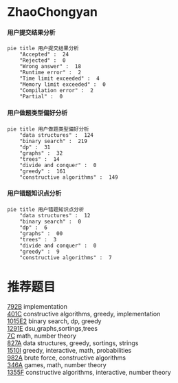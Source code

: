 # ZhaoChongyan

<!-- tabs:start -->



#### **用户提交结果分析**

```mermaid
pie title 用户提交结果分析
    "Accepted" :  24
    "Rejected" :  0
    "Wrong answer" :  18
    "Runtime error" :  2
    "Time limit exceeded" :  4
    "Memory limit exceeded" :  0
    "Compilation error" :  2
    "Partial" :  0
```

#### **用户做题类型偏好分析**

```mermaid
pie title 用户做题类型偏好分析
    "data structures" :  124
    "binary search" :  219
    "dp" :  31
    "graphs" :  32
    "trees" :  14
    "divide and conquer" :  0
    "greedy" :  161
    "constructive algorithms" :  149
```
#### **用户错题知识点分析**

```mermaid
pie title 用户错题知识点分析
    "data structures" :  12
    "binary search" :  0
    "dp" :  6
    "graphs" :  00
    "trees" :  3
    "divide and conquer" :  0
    "greedy" :  9
    "constructive algorithms" :  7
```



<!-- tabs:end -->
# 推荐题目
[792B](https://codeforces.com/contest/792/problem/B)		implementation		  
[401C](https://codeforces.com/contest/401/problem/C)		constructive algorithms,
                        greedy,
                        implementation		  
[1015E2](https://codeforces.com/contest/1015E/problem/2)		binary search,
                        dp,
                        greedy		  
[1291E](https://codeforces.com/contest/1291/problem/E)		dsu,graphs,sortings,trees		  
[7C](https://codeforces.com/contest/7/problem/C)		math,
                        number theory		  
[827A](https://codeforces.com/contest/827/problem/A)		data structures,
                        greedy,
                        sortings,
                        strings		  
[1510I](https://codeforces.com/contest/1510/problem/I)		greedy,
                        interactive,
                        math,
                        probabilities		  
[982A](https://codeforces.com/contest/982/problem/A)		brute force,
                        constructive algorithms		  
[346A](https://codeforces.com/contest/346/problem/A)		games,
                        math,
                        number theory		  
[1355F](https://codeforces.com/contest/1355/problem/F)		constructive algorithms,
                        interactive,
                        number theory		  
